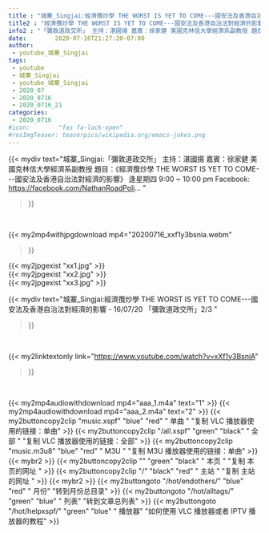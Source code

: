 ```yaml
---
title : "城寨_Singjai:經濟攬炒學 THE WORST IS YET TO COME---國安法及香港自治法對經濟的影響 - 16/07/20 「彌敦道政交所」2/3 "
title2 : "經濟攬炒學 THE WORST IS YET TO COME---國安法及香港自治法對經濟的影響 - 16/07/20 「彌敦道政交所」2/3 "
info2 : "「彌敦道政交所」 主持：湛國揚 嘉賓：徐家健 美國克林信大學經濟系副教授 題目：《經濟攬炒學 THE WORST IS YET TO COME---國安法及香港自治法對經濟的影響》 逢星期四 9:00 ~ 10:00 pm Facebook: https://facebook.com/NathanRoadPoli... "
date:        2020-07-16T21:27:20-07:00
author:
 - youtube_城寨_Singjai
tags:
 - youtube
 - 城寨_Singjai
 - youtube_城寨_Singjai
 - 2020_07
 - 2020_0716
 - 2020_0716_21
categories:
 - 2020_0716
#icon:        "fas fa-lock-open"
#resImgTeaser: teaserpics/wikipedia.org/emacs-jokes.png
---
```


{{< mydiv text="城寨_Singjai:「彌敦道政交所」 主持：湛國揚 嘉賓：徐家健 美國克林信大學經濟系副教授 題目：《經濟攬炒學 THE WORST IS YET TO COME---國安法及香港自治法對經濟的影響》 逢星期四 9:00 ~ 10:00 pm Facebook: https://facebook.com/NathanRoadPoli... "
>}}
<br>


{{< my2mp4withjpgdownload mp4="20200716_xxf1y3bsnia.webm"
>}}

{{< my2jpgexist "xx1.jpg" >}}<br>
{{< my2jpgexist "xx2.jpg" >}}<br>
{{< my2jpgexist "xx3.jpg" >}}<br>



{{< mydiv text="城寨_Singjai:經濟攬炒學 THE WORST IS YET TO COME---國安法及香港自治法對經濟的影響 - 16/07/20 「彌敦道政交所」2/3 "
>}}
<br>

{{< my2linktextonly link="https://www.youtube.com/watch?v=xXf1y3BsniA"
>}}


<br>

{{< my2mp4audiowithdownload mp4="aaa_1.m4a"    text="1" >}}
{{< my2mp4audiowithdownload mp4="aaa_2.m4a"    text="2" >}}
{{< my2buttoncopy2clip "music.xspf"        "blue"   "red"    " 单曲 "  "复制 VLC 播放器使用的链接：单曲" >}} {{< my2buttoncopy2clip "/all.xspf"         "green"  "black"  " 全部 "  "复制 VLC 播放器使用的链接：全部" >}} {{< my2buttoncopy2clip "music.m3u8"        "blue"   "red"    " M3U  "    "复制 M3U 播放器使用的链接：单曲" >}} {{< mybr2 >}} {{< my2buttoncopy2clip ""                  "green"  "black"  " 本页 "    "复制 本页的网址 " >}} {{< my2buttoncopy2clip "/"                 "black"  "red"    " 主站 "    "复制 主站的网址 " >}} {{< mybr2 >}} {{< my2buttongoto      "/hot/endothers/"   "blue"   "red"    " 月份"   "转到月份总目录" >}} {{< my2buttongoto      "/hot/alltags/"     "green"  "blue"   " 列表"   "转到文章总列表" >}} {{< my2buttongoto      "/hot/helpxspf/"    "green"  "blue"   " 播放器" "如何使用 VLC 播放器或者 IPTV 播放器的教程" >}} 
